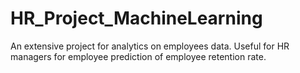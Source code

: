 # HR_Project_MachineLearning
An extensive project for analytics on employees data. Useful for HR managers for employee prediction of employee retention rate.
